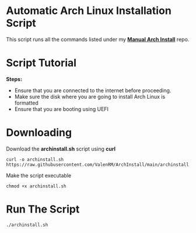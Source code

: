 # Automatic Arch Linux Installation Script
 This script runs all the commands listed under my [**Manual Arch Install**](https://github.com/ValenRM/ArchInstall) repo.

# Script Tutorial
 **Steps:**

 - Ensure that you are connected to the internet before proceeding.
 - Make sure the disk where you are going to install Arch Linux is formatted
 - Ensure that you are booting using UEFI

# Downloading 
 Download the **archinstall.sh** script using **curl**<br>
 ```
 curl -o archinstall.sh https://raw.githubusercontent.com/ValenRM/ArchInstall/main/archinstall.sh
 ```

 Make the script executable<br>
 ```
 chmod +x archinstall.sh
 ```

# Run The Script
 ```
 ./archinstall.sh
 ```